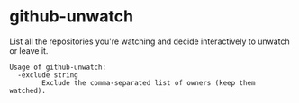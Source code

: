 # github-unwatch

List all the repositories you're watching and decide interactively to unwatch or leave it.

```text
Usage of github-unwatch:
  -exclude string
    	Exclude the comma-separated list of owners (keep them watched).
```

